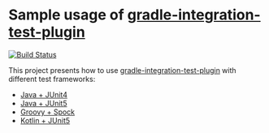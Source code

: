 # Sample usage of [gradle-integration-test-plugin](https://github.com/coditory/gradle-integration-test-plugin)

[![Build Status](https://travis-ci.com/coditory/gradle-integration-test-plugin-sample.svg?branch=master)](https://travis-ci.com/coditory/gradle-integration-test-plugin-sample)

This project presents how to use [gradle-integration-test-plugin](https://github.com/coditory/gradle-integration-test-plugin)
with different test frameworks:

- [Java + JUnit4](/java-junit4)
- [Java + JUnit5](/java-junit5)
- [Groovy + Spock](/groovy-spock)
- [Kotlin + JUnit5](/kotlin-junit5)
